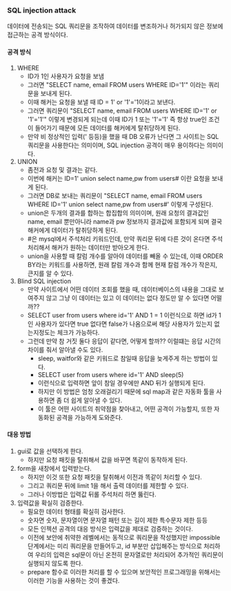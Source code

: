 ### SQL injection attack
데이터에 전송되는 SQL 쿼리문을 조작하여 데이터를 변조하거나 허가되지 않은 정보에 접근하는 공격 방식이다.

#### 공격 방식
1. WHERE
	- ID가 1인 사용자가 요청을 보냄
	- 그러면 "SELECT name, email FROM users WHERE ID='1'" 이라는 쿼리문을 보내게 된다.
	- 이때 해커는 요청을 보낼 때 ID = 1' or '1'='1이라고 보낸다.
	- 그러면 쿼리문이 "SELECT name, email FROM users WHERE ID='1' or '1'='1'" 이렇게 변경되게 되는데 이때 ID가 1 또는 '1'='1' 즉 항상 true인 조건이 들어가기 때문에 모든 데이터를 해커에게 탈취당하게 된다.
	- 만약 비 정상적인 입력(' 등등)을 했을 때 DB 오류가 난다면 그 사이트는 SQL 쿼리문을 사용한다는 의미이며, SQL injection 공격이 매우 용이하다는 의미이다.
2. UNION
	- 좀전과 요청 및 결과는 같다.
	- 이번에 해커는 ID=1' union select name,pw from users# 이란 요청을 보내게 된다.
	- 그러면 DB로 보내는 쿼리문이 "SELECT name, email FROM users WHERE ID='1' union select name,pw from users#' 이렇게 구성된다.
	- union은 두개의 결과를 합하는 합집합의 의미이며, 원래 요청의 결과값인 name, email 뿐만아니라 name과 pw 정보까지 결과값에 포함되게 되며 결국 해커에게 데이터가 탈취당하게 된다.
	- #은 mysql에서 주석처리 키워드인데, 만약 쿼리문 뒤에 다른 것이 온다면 주석처리해서 해커가 원하는 데이터만 받아오게 한다.
	- union을 사용할 때  칼럼 개수를 알아야 데이터를 빼올 수 있는데, 이때 ORDER BY라는 키워드를 사용하면, 원래 칼럼 개수과 함께 현재 칼럼 개수가 작은지, 큰지를 알 수 있다.
3. Blind SQL injection
	- 만약 사이트에서 어떤 데이터 조회를 했을 때, 데이터베이스의 내용을 그대로 보여주지 않고 그냥 이 데이터는 있고 이 데이터는 없다 정도만 알 수 있다면 어떨까??
	- SELECT user from users where id='1' AND 1 = 1 이런식으로 하면 id가 1인 사용자가 있다면 true 없다면 false가 나옴으로써 해당 사용자가 있는지 없는지정도는 체크가 가능하다.
	- 그런데 만약 참 거짓 둘다 응답이 같다면, 어떻게 할까?? 이럴떄는 응답 시간의 차이를 줘서 알아낼 수도 있다.
		- sleep, waitfor와 같은 키워드로 참일때 응답을 늦게주게 하는 방법이 있다.
		- SELECT user from users where id='1' AND sleep(5)
		- 이런식으로 입력하면 앞이 참일 경우에만 AND 뒤가 실행되게 된다.
		- 하지만 이 방법은 엄청 오래걸리기 때문에 sql map과 같은 자동화 툴을 사용하면 좀 더 쉽게 알아낼 수 있다.
		- 이 툴은 어떤 사이트의 취약점을 찾아내고, 어떤 공격이 가능할지, 또한 자동화된 공격을 가능하게 도와준다.

#### 대응 방법
1. gui로 값을 선택하게 한다.
	- 하지만 요청 패킷을 탈취해서 값을 바꾸면 똑같이 동작하게 된다.
2. form을 새창에서 입력받는다.
	- 하지만 이것 또한 요청 패킷을 탈취해서 이전과 똑같이 처리할 수 있다.
	- 그리고 쿼리문 뒤에 limit 1을 해서 출력 데이터를 제한할 수 있다.
	- 그러나 이방법은 입력값 뒤롤 주석처리 하면 뚫린다.
3. 입력값을 확실히 검증한다.
	- 필요한 데이터 형태를 확실히 검사한다.
	- 숫자면 숫자, 문자열이면 문자열 패턴 또는 길이 제한 특수문자 제한 등등
	- 모든 인젝션 공격의 대응 방식은 입력값을 제대로 검증하는 것이다.
	- 이전에 보안에 취약한 레벨에서는 동적으로 쿼리문을 작성했지만 impossible 단계에서는 미리 쿼리문을 만들어두고, id 부분만 삽입해주는 방식으로 처리하여 우리의 입력은 sql문이 아닌 온전히 문자열로만 처리되어 추가적인 쿼리문이 실행되지 않도록 한다.
	- prepare 함수로 이러한 처리를 할 수 있으며 보안적인 프로그래밍을 위해서는 이러한 기능을 사용하는 것이 좋겠다.